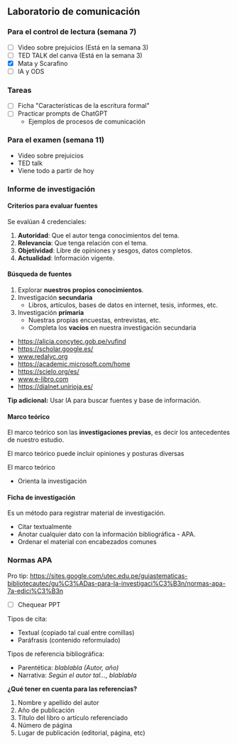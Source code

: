 ## Laboratorio de comunicación

### Para el control de lectura (semana 7)

- [ ] Video sobre prejuicios (Está en la semana 3)
- [ ] TED TALK del canva (Está en la semana 3)
- [x] Mata y Scarafino
- [ ] IA y ODS

### Tareas

- [ ] Ficha "Características de la escritura formal"
- [ ] Practicar prompts de ChatGPT
	- Ejemplos de procesos de comunicación

### Para el examen (semana 11)

- Video sobre prejuicios
- TED talk
- Viene todo a partir de hoy

### Informe de investigación

#### Criterios para evaluar fuentes

Se evalúan 4 credenciales:

1. **Autoridad**: Que el autor tenga conocimientos del tema.
2. **Relevancia**: Que tenga relación con el tema.
3. **Objetividad**: Libre de opiniones y sesgos, datos completos.
4. **Actualidad**: Información vigente.

#### Búsqueda de fuentes

1. Explorar **nuestros propios conocimientos**.
2. Investigación **secundaria**
	- Libros, artículos, bases de datos en internet, tesis, informes, etc.
3. Investigación **primaria** 
	- Nuestras propias encuestas, entrevistas, etc.
	- Completa los **vacíos** en nuestra investigación secundaria

- https://alicia.concytec.gob.pe/vufind
- https://scholar.google.es/
- www.redalyc.org
- https://academic.microsoft.com/home
- https://scielo.org/es/
- www.e-libro.com
- https://dialnet.unirioja.es/

**Tip adicional:** Usar IA para buscar fuentes y base de información.

#### Marco teórico

El marco teórico son las **investigaciones previas**, es decir los antecedentes de nuestro estudio.

El marco teórico puede incluir opiniones y posturas diversas

El marco teórico

- Orienta la investigación

#### Ficha de investigación

Es un método para registrar material de investigación.

- Citar textualmente
- Anotar cualquier dato con la información bibliográfica - APA.
- Ordenar el material con encabezados comunes

### Normas APA

Pro tip: https://sites.google.com/utec.edu.pe/guiastematicas-bibliotecautec/gu%C3%ADas-para-la-investigaci%C3%B3n/normas-apa-7a-edici%C3%B3n

- [ ] Chequear PPT

Tipos de cita:

- Textual (copiado tal cual entre comillas)
- Paráfrasis (contenido reformulado)

Tipos de referencia bibliográfica:

- Parentética: *blablabla (Autor, año)*
- Narrativa: *Según el autor tal..., blablabla*

**¿Qué tener en cuenta para las referencias?**

1. Nombre y apellido del autor
2. Año de publicación
3. Título del libro o artículo referenciado
4. Número de página
5. Lugar de publicación (editorial, página, etc)

